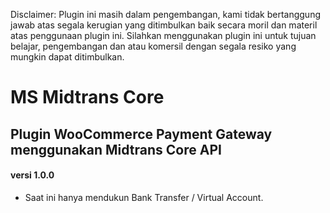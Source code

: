 Disclaimer: Plugin ini masih dalam pengembangan, kami tidak bertanggung jawab atas segala kerugian yang ditimbulkan baik secara moril dan materil atas penggunaan plugin ini. Silahkan menggunakan plugin ini untuk tujuan belajar, pengembangan dan atau komersil dengan segala resiko yang mungkin dapat ditimbulkan.

# MS Midtrans Core

## Plugin WooCommerce Payment Gateway menggunakan Midtrans Core API

#### versi 1.0.0
- Saat ini hanya mendukun Bank Transfer / Virtual Account.
